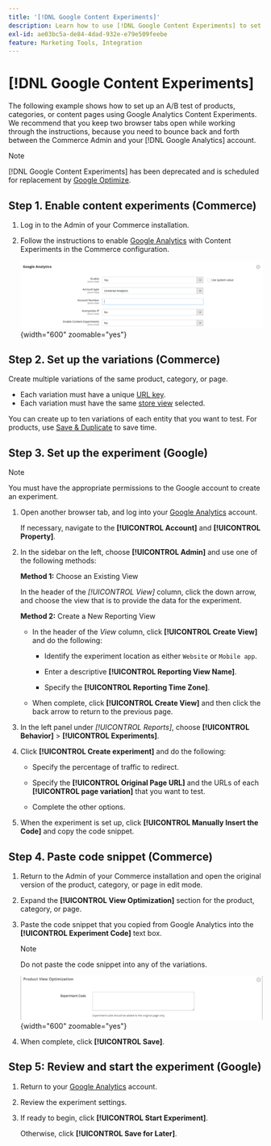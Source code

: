 ```yaml
---
title: '[!DNL Google Content Experiments]'
description: Learn how to use [!DNL Google Content Experiments] to set up an A/B test of Commerce products, categories, or content pages.
exl-id: ae03bc5a-de84-4dad-932e-e79e509feebe
feature: Marketing Tools, Integration
---
```

# [!DNL Google Content Experiments]

The following example shows how to set up an A/B test of products, categories, or content pages using Google Analytics Content Experiments. We recommend that you keep two browser tabs open while working through the instructions, because you need to bounce back and forth between the Commerce Admin and your [!DNL Google Analytics] account.

>[!NOTE]
>
>[!DNL Google Content Experiments] has been deprecated and is scheduled for replacement by [Google Optimize](https://support.google.com/optimize/answer/7084762?hl=en).

## Step 1. Enable content experiments (Commerce)

1. Log in to the Admin of your Commerce installation.

1. Follow the instructions to enable [Google Analytics](google-analytics.md) with Content Experiments in the Commerce configuration.

   ![Sales configuration - Google API - Google Analytics](../configuration-reference/sales/assets/google-api-analytics-ee.png){width="600" zoomable="yes"}

## Step 2. Set up the variations (Commerce)

Create multiple variations of the same product, category, or page.

- Each variation must have a unique [URL key](../catalog/catalog-urls.md).
- Each variation must have the same [store view](../getting-started/websites-stores-views.md#scope-settings) selected.

You can create up to ten variations of each entity that you want to test. For products, use [Save & Duplicate](../catalog/product-workspace.md) to save time.

## Step 3. Set up the experiment (Google)

>[!NOTE]
>
>You must have the appropriate permissions to the Google account to create an experiment.

1. Open another browser tab, and log into your [Google Analytics][2] account.

   If necessary, navigate to the **[!UICONTROL Account]** and **[!UICONTROL Property]**.

1. In the sidebar on the left, choose **[!UICONTROL Admin]** and use one of the following methods:

   **Method 1:** Choose an Existing View

   In the header of the _[!UICONTROL View]_ column, click the down arrow, and choose the view that is to provide the data for the experiment.

   **Method 2:** Create a New Reporting View

   - In the header of the _View_ column, click **[!UICONTROL Create View]** and do the following:

      - Identify the experiment location as either `Website` or `Mobile app`.

      - Enter a descriptive **[!UICONTROL Reporting View Name]**.

      - Specify the **[!UICONTROL Reporting Time Zone]**.

   - When complete, click **[!UICONTROL Create View]** and then click the back arrow to return to the previous page.

1. In the left panel under _[!UICONTROL Reports]_, choose **[!UICONTROL Behavior]** > **[!UICONTROL Experiments]**.

1. Click **[!UICONTROL Create experiment]** and do the following:

   - Specify the percentage of traffic to redirect.

   - Specify the **[!UICONTROL Original Page URL]** and the URLs of each **[!UICONTROL page variation]** that you want to test.

   - Complete the other options.

1. When the experiment is set up, click **[!UICONTROL Manually Insert the Code]** and copy the code snippet.

## Step 4. Paste code snippet (Commerce)

1. Return to the Admin of your Commerce installation and open the original version of the product, category, or page in edit mode.

1. Expand the **[!UICONTROL View Optimization]** section for the product, category, or page.

1. Paste the code snippet that you copied from Google Analytics into the **[!UICONTROL Experiment Code]** text box.

   >[!NOTE]
   >
   >Do not paste the code snippet into any of the variations.

   ![Product view optimization](../catalog/assets/product-view-optimization.png){width="600" zoomable="yes"}

1. When complete, click **[!UICONTROL Save]**.

## Step 5: Review and start the experiment (Google)

1. Return to your [Google Analytics][2] account.

1. Review the experiment settings.

1. If ready to begin, click **[!UICONTROL Start Experiment]**.

   Otherwise, click **[!UICONTROL Save for Later]**.


[2]: https://analytics.google.com/
